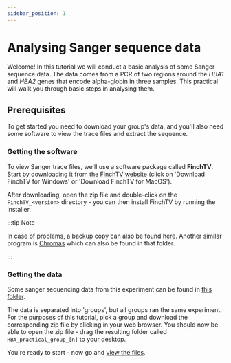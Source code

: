 ```yaml
---
sidebar_position: 1
---
```


# Analysing Sanger sequence data

Welcome!  In this tutorial we will conduct a basic analysis of some Sanger sequence data. The data comes from a PCR of
two regions around the *HBA1* and *HBA2* genes that encode alpha-globin in three samples. This practical will walk you
through basic steps in analysing them.

## Prerequisites

To get started you need to download your group's data, and you'll also need some software to view the trace files and
extract the sequence.

### Getting the software

To view Sanger trace files, we'll use a software package called **FinchTV**. Start by downloading it from [the FinchTV
website](https://digitalworldbiology.com/FinchTV) (click on 'Download FinchTV for Windows' or 'Download FinchTV for MacOS'). 

After downloading, open the zip file and double-click on the `FinchTV_<version>` directory - you can then install
FinchTV by running the installer.

:::tip Note

In case of problems, a backup copy can also be found
[here](https://www.well.ox.ac.uk/bioinformatics/training/MSc_GM_2022/08_alpha-globin_experiment_analysis/software/). Another
similar program is [Chromas](http://technelysium.com.au/wp/chromas/) which can also be found in that folder.

:::

### Getting the data

Some sanger sequencing data from this experiment can be found in [this
folder](https://www.well.ox.ac.uk/bioinformatics/training/MSc_GM_2022/08_alpha-globin_experiment_analysis/data/attempt1/).

The data is separated into 'groups', but all groups ran the same experiment.  For the purposes of this tutorial, pick a
group and download the corresponding zip file by clicking in your web browser. You should now be able to open the zip file -
drag the resulting folder called `HBA_practical_group_[n]` to your desktop.

You're ready to start - now go and [view the files](introduction.md).